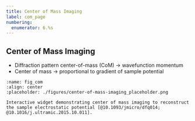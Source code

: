 ```yaml
---
title: Center of Mass Imaging
label: com_page
numbering:
  enumerator: 6.%s
---
```


## Center of Mass Imaging

- Diffraction pattern center-of-mass (CoM) &rarr; wavefunction momentum
- Center of mass &rarr; proportional to gradient of sample potential

```{figure} #app:center-of-mass-imaging
:name: fig_com
:align: center
:placeholder: ./figures/center-of-mass-imaging_placeholder.png

Interactive widget demonstrating center of mass imaging to reconstruct the sample electrostatic potential [@10.1093/jmicro/dfq014; @10.1016/j.ultramic.2015.10.011].
```
